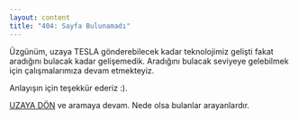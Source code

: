 ```yaml
---
layout: content
title: "404: Sayfa Bulunamadı"
---
```


Üzgünüm, uzaya TESLA gönderebilecek kadar teknolojimiz gelişti fakat aradığını bulacak kadar gelişemedik. Aradığını bulacak seviyeye gelebilmek için çalışmalarımıza devam etmekteyiz.

Anlayışın için teşekkür ederiz :).

<a href="{{ site.baseurl }}/">UZAYA DÖN</a> ve aramaya devam. Nede olsa bulanlar arayanlardır.
